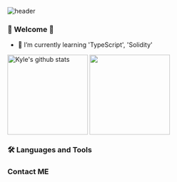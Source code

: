 ![header](https://capsule-render.vercel.app/api?type=waving&color=auto&height=300&section=header&text=I'm Kyle&fontSize=90)


### 🌈 Welcome 👋 
   
- 🌱 I’m currently learning 'TypeScript', 'Solidity'
<div style="display: flex, height:180px">
        <img
            align="center"
            style="height: 180px"
            src="https://github-readme-stats.vercel.app/api?username=pjh94&show_icons=true&include_all_commits=true&theme=great-gatsby&hide_border=true"
            alt="Kyle's github stats"
        />
        <img
            align="center"
            style="height: 180px"
            src="https://github-readme-stats.vercel.app/api/top-langs/?username=pjh94&layout=compact&theme=great-gatsby&hide_border=true"
        />
</div>

### 🛠 Languages and Tools

### Contact ME
<!--
**pjh94/pjh94** is a ✨ _special_ ✨ repository because its `README.md` (this file) appears on your GitHub profile.

Here are some ideas to get you started:

- 🔭 I’m currently working on ...
- 🌱 I’m currently learning ...
- 👯 I’m looking to collaborate on ...
- 🤔 I’m looking for help with ...
- 💬 Ask me about ...
- 📫 How to reach me: ...
- 😄 Pronouns: ...
- ⚡ Fun fact: ...
-->
